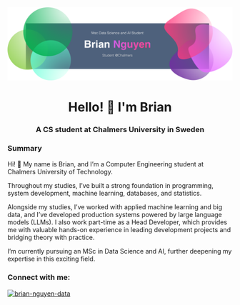 [![MasterHead](./banner_ln2.png)](https://github.com/abbbringu)
<h1 align="center">Hello! 👋 I'm Brian</h1>
<h3 align="center">A CS student at Chalmers University in Sweden</h3>
<h3 align="left">Summary</h3>
<p align = "left"> <a>
Hi! 👋 My name is Brian, and I’m a Computer Engineering student at Chalmers University of Technology.

Throughout my studies, I’ve built a strong foundation in programming, system development, machine learning, databases, and statistics.

Alongside my studies, I’ve worked with applied machine learning and big data, and I’ve developed production systems powered by large language models (LLMs). I also work part-time as a Head Developer, which provides me with valuable hands-on experience in leading development projects and bridging theory with practice.

I’m currently pursuing an MSc in Data Science and AI, further deepening my expertise in this exciting field.
</a>
</p>

<h3 align="left">Connect with me:</h3>
<p align="left">
<a href="https://linkedin.com/in/brian-nguyen-data" target="blank"><img align="center" src="https://raw.githubusercontent.com/rahuldkjain/github-profile-readme-generator/master/src/images/icons/Social/linked-in-alt.svg" alt="brian-nguyen-data" height="30" width="40" /></a>
</p>
